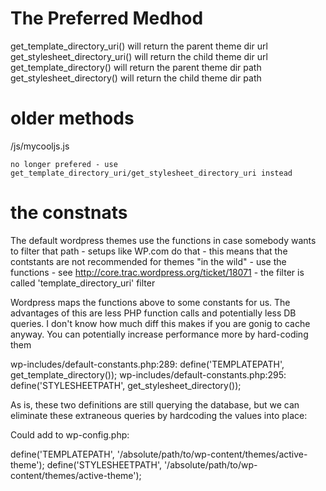 

The Preferred Medhod
====================
get_template_directory_uri() will return the parent theme dir url
get_stylesheet_directory_uri() will return the child theme dir url
get_template_directory() will return the parent theme dir path
get_stylesheet_directory() will return the child theme dir path

older methods
=================
<?php bloginfo('template_directory'); ?>/js/mycooljs.js
	no longer prefered - use get_template_directory_uri/get_stylesheet_directory_uri instead




the constnats
===================
The default wordpress themes use the functions in case somebody wants to filter that path - setups like WP.com do that - this means that the contstants are not recommended for themes "in the wild" - use the functions - see http://core.trac.wordpress.org/ticket/18071 - the filter is called 'template_directory_uri' filter

Wordpress maps the functions above to some constants for us. The advantages of this are less PHP function calls and potentially less DB queries. I don't know how much diff this makes if you are gonig to cache anyway. You can potentially increase performance more by hard-coding them

wp-includes/default-constants.php:289:  define('TEMPLATEPATH', get_template_directory());
wp-includes/default-constants.php:295:  define('STYLESHEETPATH', get_stylesheet_directory());

As is, these two definitions are still querying the database, but we can eliminate these extraneous queries by hardcoding the values into place:

Could add to wp-config.php:

define('TEMPLATEPATH', '/absolute/path/to/wp-content/themes/active-theme');
define('STYLESHEETPATH', '/absolute/path/to/wp-content/themes/active-theme');